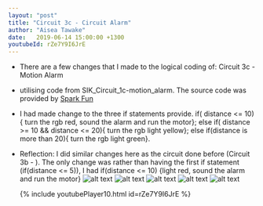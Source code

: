 ```yaml
---
layout: "post"
title: "Circuit 3c - Circuit Alarm"
author: "Aisea Tawake"
date:   2019-06-14 15:00:00 +1300
youtubeId: rZe7Y9I6JrE
---
```

* There are a few changes that I made to the logical coding of: Circuit 3c - Motion Alarm

* utilising code from SIK_Circuit_1c-motion_alarm. The source code was provided by [Spark Fun](https://learn.sparkfun.com/tutorials/sparkfun-inventors-kit-experiment-guide---v40/circuit-3c-motion-alarm)

* I had made change to the three if statements provide. if( distance <= 10){ turn the rgb red, sound the alarm and run the motor}; else if( distance >= 10 && distance <= 20){ turn the rgb light yellow}; else if(distance is more than 20){ turn the rgb light green}.

* Reflection: I did similar changes here as the circuit done before (Circuit 3b - ). The only change was rather than having the first if statement (if(distance <= 5)), I had if(distance <= 10)
  {light red, sound the alarm and run the motor}
![alt text](http://kate.ict.op.ac.nz/~tawaab1/Embedded%20Systems%20Portfolio/images/d10.png "image")
![alt text](http://kate.ict.op.ac.nz/~tawaab1/Embedded%20Systems%20Portfolio/images/d101.png "image")
![alt text](http://kate.ict.op.ac.nz/~tawaab1/Embedded%20Systems%20Portfolio/images/d102.png "image")
  ![alt text](http://kate.ict.op.ac.nz/~tawaab1/Embedded%20Systems%20Portfolio/images/c10.png "image")
  ![alt text](http://kate.ict.op.ac.nz/~tawaab1/Embedded%20Systems%20Portfolio/images/c10a.png "image")
  
  {% include youtubePlayer10.html id=rZe7Y9I6JrE %}